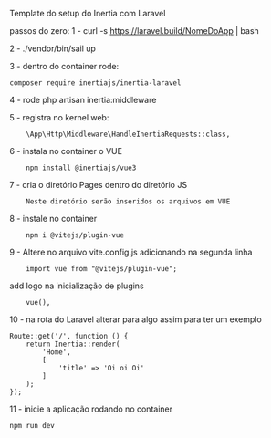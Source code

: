 Template do setup do Inertia com Laravel

passos do zero:
1 - curl -s https://laravel.build/NomeDoApp | bash

2 - ./vendor/bin/sail up

3 - dentro do container rode:

    composer require inertiajs/inertia-laravel
  
4 - rode php artisan inertia:middleware

5 - registra no kernel web:

		\App\Http\Middleware\HandleInertiaRequests::class,
  
6 - instala no container o VUE

		npm install @inertiajs/vue3
  
7 - cria o diretório Pages dentro do diretório JS

		Neste diretório serão inseridos os arquivos em VUE
  
8 - instale no container 

		npm i @vitejs/plugin-vue
  
9 - Altere no arquivo vite.config.js adicionando na segunda linha 

		import vue from "@vitejs/plugin-vue";
  
add logo na inicialização de plugins
 
		vue(),
  
10 - na rota do Laravel alterar para algo assim para ter um exemplo


	Route::get('/', function () {
		return Inertia::render(
			'Home',
			[
				'title' => 'Oi oi Oi'
			]
		);
	});
 
11 - inicie a aplicação rodando no container

	npm run dev
